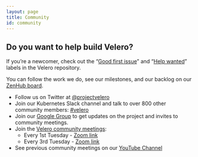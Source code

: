 ```yaml
---
layout: page
title: Community
id: community
---
```

## Do you want to help build Velero?

If you’re a newcomer, check out the “[Good first issue](https://github.com/heptio/velero/issues?q=is%3Aopen+is%3Aissue+label%3A%22Good+first+issue%22)” and “[Help wanted](https://github.com/heptio/velero/issues?utf8=%E2%9C%93&q=is%3Aopen+is%3Aissue+label%3A%22Help+wanted%22+)” labels in the Velero repository.

You can follow the work we do, see our milestones, and our backlog on our [ZenHub board](https://app.zenhub.com/workspace/o/heptio/velero/boards?filterLogic=all&repos=99143276).

* Follow us on Twitter at [@projectvelero](https://twitter.com/projectvelero)
* Join our Kubernetes Slack channel and talk to over 800 other community members: [#velero](https://kubernetes.slack.com/messages/velero)
* Join our [Google Group](https://groups.google.com/forum/#!forum/projectvelero) to get updates on the project and invites to community meetings.
* Join the [Velero community meetings](https://github.com/heptio/velero-community):
  - Every 1st Tuesday - [Zoom link](https://vmware.zoom.us/j/551441444)
  - Every 3rd Tuesday - [Zoom link](https://vmware.zoom.us/j/324372812)
* See previous community meetings on our [YouTube Channel](https://www.youtube.com/playlist?list=PL7bmigfV0EqQRysvqvqOtRNk4L5S7uqwM)
